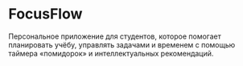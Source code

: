 # FocusFlow
Персональное приложение для студентов, которое помогает планировать учёбу, управлять задачами и временем с помощью таймера «помидорок» и интеллектуальных рекомендаций.
